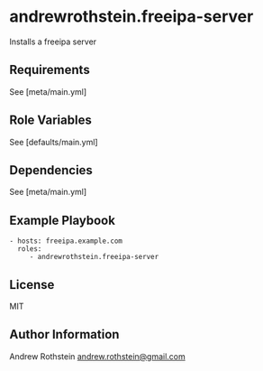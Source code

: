 andrewrothstein.freeipa-server
==============================

Installs a freeipa server

Requirements
------------

See [meta/main.yml]

Role Variables
--------------

See [defaults/main.yml]

Dependencies
------------

See [meta/main.yml]

Example Playbook
----------------

    - hosts: freeipa.example.com
      roles:
         - andrewrothstein.freeipa-server

License
-------

MIT

Author Information
------------------

Andrew Rothstein andrew.rothstein@gmail.com
